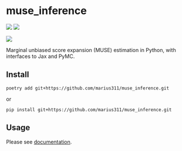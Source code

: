 # muse_inference

[![](https://img.shields.io/badge/documentation-latest-blue.svg)](https://cosmicmar.com/muse_inference) [![](https://img.shields.io/badge/source-github-blue)](https://github.com/marius311/muse_inference)

[![](https://github.com/marius311/muse_inference/actions/workflows/doctests.yml/badge.svg)](https://github.com/marius311/muse_inference/actions/workflows/doctests.yml)

Marginal unbiased score expansion (MUSE) estimation in Python, with interfaces to Jax and PyMC. 

## Install

```
poetry add git+https://github.com/marius311/muse_inference.git
```
or
```
pip install git+https://github.com/marius311/muse_inference.git
```

## Usage

Please see [documentation](https://cosmicmar.com/muse_inference).